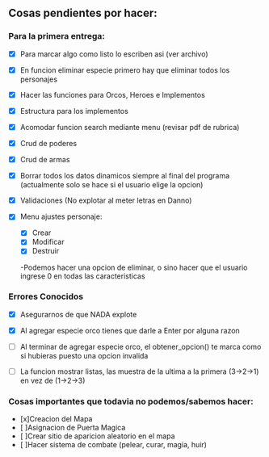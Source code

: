 ## Cosas pendientes por hacer:

### Para la primera entrega: 

- [x] Para marcar algo como listo lo escriben asi (ver archivo)  
- [x] En funcion eliminar especie primero hay que eliminar todos los personajes   

- [x] Hacer las funciones para Orcos, Heroes e Implementos
- [x] Estructura para los implementos
- [x] Acomodar funcion search mediante menu (revisar pdf de rubrica)  
  
- [x] Crud de poderes   
- [x] Crud de armas  

- [x] Borrar todos los datos dinamicos siempre al final del programa (actualmente solo se hace si el usuario elige la opcion)  
- [x] Validaciones (No explotar al meter letras en Danno)  
  
- [x] Menu ajustes personaje:  
  - [x] Crear  
  - [x] Modificar
  - [x] Destruir
  
  -Podemos hacer una opcion de eliminar, o sino hacer que el usuario ingrese 0 en todas las caracteristicas

### Errores Conocidos
- [x] Asegurarnos de que NADA explote
- [x] Al agregar especie orco tienes que darle a Enter por alguna razon
- [ ] Al terminar de agregar especie orco, el obtener_opcion() te marca como si hubieras puesto una opcion invalida
- [ ] La funcion mostrar listas, las muestra de la ultima a la primera (3→2→1) en vez de (1→2→3)


  

  
### Cosas importantes que todavia no podemos/sabemos hacer:
  - [x]Creacion del Mapa  
  - [ ]Asignacion de Puerta Magica  
  - [ ]Crear sitio de aparicion aleatorio en el mapa  
  - [ ]Hacer sistema de combate (pelear, curar, magia, huir)  
  
